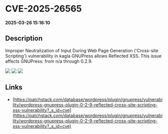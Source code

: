 # CVE-2025-26565

**2025-03-26 15:16:10**

## Description
Improper Neutralization of Input During Web Page Generation ('Cross-site Scripting') vulnerability in kagla GNUPress allows Reflected XSS. This issue affects GNUPress: from n/a through 0.2.9.

![](https://img.shields.io/static/v1?label=Score&message=7.1&color=red)
![](https://img.shields.io/static/v1?label=Severity&message=HIGH&color=red)
![](https://img.shields.io/static/v1?label=CWE&message=XSS&color=green)

## Links
- [https://patchstack.com/database/wordpress/plugin/gnupress/vulnerability/wordpress-gnupress-plugin-0-2-9-reflected-cross-site-scripting-xss-vulnerability?_s_id=cve](https://patchstack.com/database/wordpress/plugin/gnupress/vulnerability/wordpress-gnupress-plugin-0-2-9-reflected-cross-site-scripting-xss-vulnerability?_s_id=cve)
